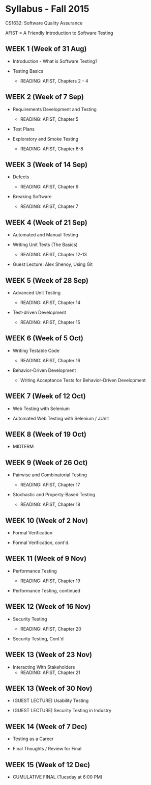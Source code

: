 # Syllabus - Fall 2015
CS1632: Software Quality Assurance

AFIST = A Friendly Introduction to Software Testing

## WEEK 1 (Week of 31 Aug)
*  Introduction - What is Software Testing?

* Testing Basics
  * READING: AFIST, Chapters 2 - 4

## WEEK 2 (Week of 7 Sep)
* Requirements Development and Testing
  * READING: AFIST, Chapter 5

* Test Plans
* Exploratory and Smoke Testing
  * READING: AFIST, Chapter 6-8


## WEEK 3 (Week of 14 Sep)
* Defects
  * READING: AFIST, Chapter 9

* Breaking Software
  * READING: AFIST, Chapter 7

## WEEK 4 (Week of 21 Sep)

* Automated and Manual Testing
* Writing Unit Tests (The Basics)
  * READING: AFIST, Chapter 12-13

* Guest Lecture: Alex Shenoy, Using Git

## WEEK 5 (Week of 28 Sep)

* Advanced Unit Testing
  * READING: AFIST, Chapter 14

* Test-driven Development
  * READING: AFIST, Chapter 15
  
## WEEK 6 (Week of 5 Oct)

* Writing Testable Code
  * READING: AFIST, Chapter 16

* Behavior-Driven Development
  * Writing Acceptance Tests for Behavior-Driven Development

## WEEK 7 (Week of 12 Oct)

* Web Testing with Selenium

* Automated Web Testing with Selenium / JUnit

## WEEK 8 (Week of 19 Oct)

* MIDTERM

## WEEK 9 (Week of 26 Oct)

* Pairwise and Combinatorial Testing
  * READING: AFIST, Chapter 17
  
* Stochastic and Property-Based Testing
  * READING: AFIST, Chapter 18

## WEEK 10 (Week of 2 Nov)

* Formal Verification

* Formal Verification, cont'd.

## WEEK 11 (Week of 9 Nov)

* Performance Testing
  * READING: AFIST, Chapter 19

* Performance Testing, continued

## WEEK 12 (Week of 16 Nov)

* Security Testing
  * READING: AFIST, Chapter 20

* Security Testing, Cont'd

## WEEK 13 (Week of 23 Nov)

* Interacting With Stakeholders
  * READING: AFIST, Chapter 21

## WEEK 13 (Week of 30 Nov)

* (GUEST LECTURE) Usability Testing

* (GUEST LECTURE) Security Testing in Industry

## WEEK 14 (Week of 7 Dec)

* Testing as a Career

* Final Thoughts / Review for Final

## WEEK 15 (Week of 12 Dec)

* CUMULATIVE FINAL (Tuesday at 6:00 PM)
